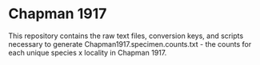 # Chapman 1917
This repository contains the raw text files, conversion keys, and scripts necessary to generate Chapman1917.specimen.counts.txt - the counts for each unique species x locality in Chapman 1917.  
